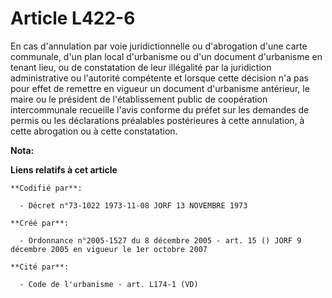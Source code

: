 # Article L422-6

En cas d'annulation par voie juridictionnelle ou d'abrogation d'une carte communale, d'un plan local d'urbanisme ou d'un
document d'urbanisme en tenant lieu, ou de constatation de leur illégalité par la juridiction administrative ou l'autorité
compétente et lorsque cette décision n'a pas pour effet de remettre en vigueur un document d'urbanisme antérieur, le maire ou
le président de l'établissement public de coopération intercommunale recueille l'avis conforme du préfet sur les demandes de
permis ou les déclarations préalables postérieures à cette annulation, à cette abrogation ou à cette constatation.

**Nota:**



**Liens relatifs à cet article**

	**Codifié par**:

	  - Décret n°73-1022 1973-11-08 JORF 13 NOVEMBRE 1973

	**Créé par**:

	  - Ordonnance n°2005-1527 du 8 décembre 2005 - art. 15 () JORF 9 décembre 2005 en vigueur le 1er octobre 2007

	**Cité par**:

	  - Code de l'urbanisme - art. L174-1 (VD)
